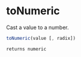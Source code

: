# toNumeric

Cast a value to a number.

```javascript
toNumeric(value [, radix])
```

```javascript
returns numeric
```
